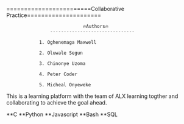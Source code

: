 ========================Collaborative Practice=====================

                                🔥Authors🔥
                    -------------------------------
                
                1. Oghenemaga Maxwell

                2. Oluwale Segun

                3. Chinonye Uzoma

                4. Peter Coder

                5. Micheal Onyeweke



This is a learning platform with the team of ALX learning togther and collaborating to achieve the goal ahead.

**C
**Python
**Javascript
**Bash
**SQL